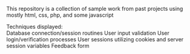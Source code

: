 
This repository is a collection of sample work from past projects using mostly html, css, php, and some javascript

Techniques displayed:<br>
Database connection/session routines
User input validation
User login/verification processes
User sessions utilizing cookies and server session variables 
Feedback form
